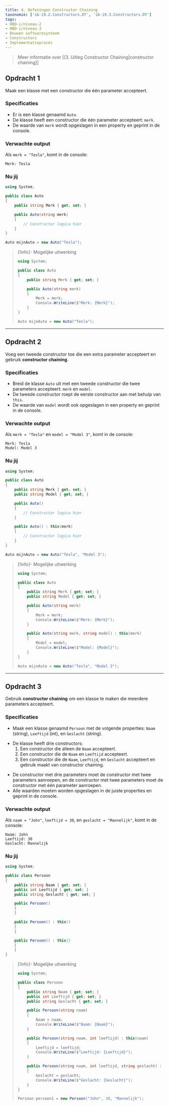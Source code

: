 ```yaml
---
title: 4. Oefeningen Constructor Chaining
taxonomie: ['ib-19.2.Constructors.DT', 'ib-19.3.Constructors.DT']
tags:
- HBO-i/niveau-2
- HBO-i/niveau-3
- Bouwen softwaresysteem
- Constructors
- Implementatieproces
---
```


> Meer informatie over [[3. Uitleg Constructor Chaining|constructor chaining]]

## Opdracht 1
Maak een klasse met een constructor die één parameter accepteert.

### Specificaties
- Er is een klasse genaamd `Auto`.
- De klasse heeft een constructor die één parameter accepteert: `merk`.
- De waarde van `merk` wordt opgeslagen in een property en geprint in de console.

### Verwachte output
Als `merk = "Tesla"`, komt in de console:
```
Merk: Tesla
```

### Nu jij
``` csharp runner
using System;

public class Auto  
{  
    public string Merk { get; set; }  

    public Auto(string merk)  
    {  
        // Constructor logica hier  
    }  
}

Auto mijnAuto = new Auto("Tesla");  
``` 

> [!info]- Mogelijke uitwerking
> ``` csharp
> using System;  
> 
> public class Auto  
> {  
>     public string Merk { get; set; }  
> 
>     public Auto(string merk)  
>     {  
>         Merk = merk;  
>         Console.WriteLine($"Merk: {Merk}");  
>     }  
> }  
> 
> Auto mijnAuto = new Auto("Tesla");  
> ```

---

## Opdracht 2
Voeg een tweede constructor toe die een extra parameter accepteert en gebruik **constructor chaining**.

### Specificaties
- Breid de klasse `Auto` uit met een tweede constructor die twee parameters accepteert: `merk` en `model`.
- De tweede constructor roept de eerste constructor aan met behulp van `this`.
- De waarde van `model` wordt ook opgeslagen in een property en geprint in de console.

### Verwachte output
Als `merk = "Tesla"` en `model = "Model 3"`, komt in de console:
```
Merk: Tesla  
Model: Model 3  
```

### Nu jij
``` csharp runner
using System;

public class Auto  
{  
    public string Merk { get; set; }  
    public string Model { get; set; }  

    public Auto()  
    {  
        // Constructor logica hier  
    }  

    public Auto() : this(merk)  
    {  
        // Constructor logica hier  
    }  
}

Auto mijnAuto = new Auto("Tesla", "Model 3");  
``` 

> [!info]- Mogelijke uitwerking
> ``` csharp
> using System;  
> 
> public class Auto  
> {  
>     public string Merk { get; set; }  
>     public string Model { get; set; }  
> 
>     public Auto(string merk)  
>     {  
>         Merk = merk;  
>         Console.WriteLine($"Merk: {Merk}");  
>     }  
> 
>     public Auto(string merk, string model) : this(merk)  
>     {  
>         Model = model;  
>         Console.WriteLine($"Model: {Model}");  
>     }  
> }  
>
> Auto mijnAuto = new Auto("Tesla", "Model 3"); 
> ```

---

## Opdracht 3
Gebruik **constructor chaining** om een klasse te maken die meerdere parameters accepteert.

### Specificaties
- Maak een klasse genaamd `Persoon` met de volgende properties: `Naam` (string), `Leeftijd` (int), en `Geslacht` (string).
* De klasse heeft drie constructors:
	1. Een constructor die alleen de `Naam` accepteert.
	2. Een constructor die de `Naam` en `Leeftijd` accepteert.
	3. Een constructor die de `Naam`, `Leeftijd`, en `Geslacht` accepteert en gebruik maakt van constructor chaining.
- De constructor met drie parameters moet de constructor met twee parameters aanroepen, en de constructor met twee parameters moet de constructor met één parameter aanroepen.
- Alle waarden moeten worden opgeslagen in de juiste properties en geprint in de console.

### Verwachte output
Als `naam = "John"`, `leeftijd = 30`, en `geslacht = "Mannelijk"`, komt in de console:
```
Naam: John
Leeftijd: 30
Geslacht: Mannelijk
```

### Nu jij
``` csharp runner
using System;

public class Persoon  
{  
    public string Naam { get; set; }  
    public int Leeftijd { get; set; }  
    public string Geslacht { get; set; }  

    public Persoon()  
    {  
    }  

    public Persoon() : this()  
    {  
    }  

    public Persoon() : this()  
    {  
    }  
}
``` 

> [!info]- Mogelijke uitwerking
> ``` csharp
> using System;
> 
> public class Persoon  
> {  
>     public string Naam { get; set; }  
>     public int Leeftijd { get; set; }  
>     public string Geslacht { get; set; }  
> 
>     public Persoon(string naam)  
>     {  
>         Naam = naam;  
>         Console.WriteLine($"Naam: {Naam}");  
>     }  
> 
>     public Persoon(string naam, int leeftijd) : this(naam)  
>     {  
>         Leeftijd = leeftijd; 
>         Console.WriteLine($"Leeftijd: {Leeftijd}");  
>     }  
> 
>     public Persoon(string naam, int leeftijd, string geslacht) : this(naam, leeftijd)  
>     {  
>         Geslacht = geslacht;  
>         Console.WriteLine($"Geslacht: {Geslacht}");  
>     }  
> }
> 
> Persoon persoon1 = new Persoon("John", 30, "Mannelijk");
> ```
